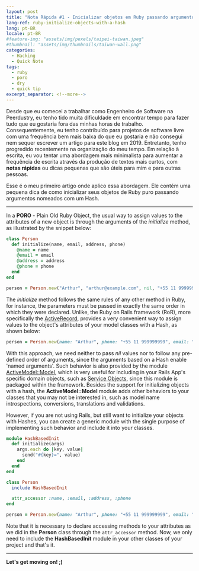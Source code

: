 ```yaml
---
layout: post
title: "Nota Rápida #1 - Inicializar objetos em Ruby passando argumentos nomeados com um Hash"
lang-ref: ruby-initialize-objects-with-a-hash
lang: pt-BR
locale: pt-BR
#feature-img: "assets/img/pexels/taipei-taiwan.jpeg"
#thumbnail: "assets/img/thumbnails/taiwan-wall.png"
categories:
  - Hacking
  - Quick Note
tags:
  - ruby
  - poro
  - dry
  - quick tip
excerpt_separator: <!--more-->
---
```


Desde que eu comecei a trabalhar como Engenheiro de Software na Peerdustry,
eu tenho tido muita dificuldade em encontrar tempo para fazer tudo que eu
gostaria fora das minhas horas de trabalho. Consequentemente, eu tenho contribuído
para projetos de software livre com uma frequência bem mais baixa do que eu
gostaria e não consegui nem sequer escrever um artigo para este blog em 2019.
Entretanto, tenho progredido recentemente na organização do meu tempo.
Em relação à escrita, eu vou tentar uma abordagem mais minimalista para
aumentar a frequência de escrita através da produção de textos mais curtos,
com **notas rápidas** ou dicas pequenas que são úteis para mim e para outras
pessoas.

Esse é o meu primeiro artigo onde aplico essa abordagem. Ele contém uma pequena
dica de como inicializar seus objetos de Ruby puro passando argumentos nomeados
com um Hash.

<!--more-->

<hr>

In a **PORO** - Plain Old Ruby Object, the usual way to assign values to the
attributes of a new object is through the arguments of the *initialize* method,
as illustrated by the snippet below:

```ruby
class Person
  def initialize(name, email, address, phone)
    @name = name
    @email = email
    @address = address
    @phone = phone
  end
end

person = Person.new("Arthur", "arthur@example.com", nil, "+55 11 999999999")
```

The *initialize* method follows the same rules of any other method in Ruby, 
for instance, the parameters must be passed in exactly
the same order in which they were declared. Unlike, the Ruby on Rails framework
(RoR), more specifically the [ActiveRecord](https://guides.rubyonrails.org/active_record_basics.html),
provides a very convenient way to assign values to the object's attributes of your
model classes with a Hash, as shown below:

```ruby
person = Person.new(name: "Arthur", phone: "+55 11 999999999", email: "arthur@example.com")
```

With this approach, we need neither to pass *nil* values nor to follow any
pre-defined order of arguments, since the arguments based on a Hash enable
'named arguments'. Such behavior is also provided by the module
[ActiveModel::Model](https://api.rubyonrails.org/v5.1.6/classes/ActiveModel/Model.html),
which is very useful for including in your Rails App's specific domain objects,
such as [Service Objects](https://medium.com/selleo/essential-rubyonrails-patterns-part-1-service-objects-1af9f9573ca1),
since this module is packaged within the framework.
Besides the support for initializing objects with a hash, the **ActiveModel::Model**
module adds other behaviors to your classes that you may not be interested in,
such as model name introspections, conversions, translations and validations.

However, if you are not using Rails, but still want to initialize your
objects with Hashes, you can create a generic module with
the single purpose of implementing such behavior and include it into your
classes.

```ruby
module HashBasedInit
  def initialize(args)
    args.each do |key, value|
      send("#{key}=", value)
    end
  end
end

class Person
  include HashBasedInit

  attr_accessor :name, :email, :address, :phone
end

person = Person.new(name: "Arthur", phone: "+55 11 999999999", email: "arthur@example.com")
```

Note that it is necessary to declare accessing methods to your attributes as we
did in the **Person** class through the `attr_accessor` method.
Now, we only need to include the **HashBasedInit** module in your other classes
of your project and that's it.

<hr>

<span>**Let's get moving on! ;)**</span>
